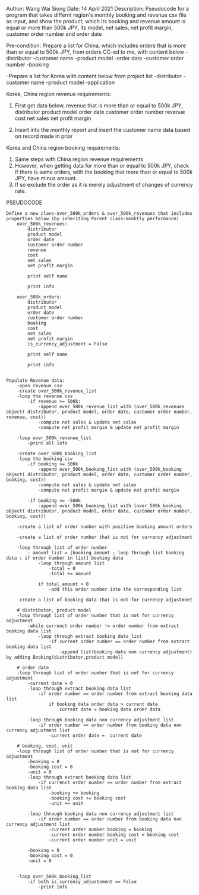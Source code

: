 Author: Wang Wai Siong
Date: 14 April 2021
Description: Pseudocode for a program that takes differnt region's monthly booking and revenue csv file as input,
             and show the product, which its booking and revenue amount is equal or more than 500k JPY,
             its model, net sales, net profit margin, customer order number and order date

Pre-condition:
Prepare a list for China, which includes orders that is more than or equal to 500k JPY, from orders CC-ed to me, with content below
    -distributor
    -customer name
    -product model
    -order date
    -customer order number
    -booking


-Prepare a list for Korea with content below from project list
    -distributor
    -customer name
    -product model
    -application


Korea, China region revenue requirements:
1) First get data below, revenue that is more than or equal to 500k JPY,
    distributor
    product model
    order date
    customer order number
    revenue
    cost
    net sales
    net profit margin

2) Insert into the monthly report and insert the customer name data based on record made in prior

Korea and China region booking requirements:
1) Same steps with China region revenue requirements
2) However, when getting data for more than or equal to 500k JPY,
   check if there is same orders, with the booking that more than or equal to 500k JPY,
   have minus amount.
3) If so exclude the order as it is merely adjustment of changes of currency rate.

PSEUDOCODE

    Define a new class-over_500k_orders & over_500k_revenues that includes properties below (by inheriting Parent class-monhtly performance)
        over_500k_revenues: 
            distributor
            product model
            order date
            customer order number
            revenue
            cost
            net sales
            net profit margin

            print self name

            print info

        over_500k_orders:
            distributor
            product model
            order date
            customer order number
            booking
            cost
            net sales
            net profit margin
            is_currency_adjustment = False

            print self name

            print info


    Populate Revenue data:
        -open revenue csv
        -create over_500k_revenue_list
        -loop the revenue csv
            -if revenue >= 500k:
                -append over_500k_revenue_list with (over_500k_revenues object( distributor, product model, order date, customer order number, revenue, cost))
                -compute net sales & update net sales
                -compute net profit margin & update net profit margin

        -loop over_500k_revenue_list
            -print all info

        -create over_500k_booking_list
        -loop the booking csv
            -if booking >= 500k 
                -append over_500k_booking_list with (over_500k_booking object( distributor, product model, order date, customer order number, booking, cost))
                -compute net sales & update net sales
                -compute net profit margin & update net profit margin

            -if booking <= -500k 
                -append over_500k_booking_list with (over_500k_booking object( distributor, product model, order date, customer order number, booking, cost))

        -create a list of order number with positive booking amount orders

        -create a list of order number that is not for currency adjustment
        
        -loop through list of order number
            - amount_list = [booking amount ; loop through list booking data ; if order number in list] booking data
                -loop through amount list
                    -total = 0
                    -total += amount
                
                if total_amount > 0
                    -add this order number into the corresponding list
        
        -create a list of booking data that is not for currency adjustmnet

        # distributor, product model
        -loop through list of order number that is not for currency adjustment
            -while currenct order number != order number from extract booking data list
                -loop through extract booking data list
                    -if current order number == order number from extract booking data list
                        -append list(booking data non currency adjustment) by adding Booking(distributor,product model)
            
        # order date
        -loop through list of order number that is not for currency adjustment
            -current date = 0
            -loop through extract booking data list
                -if order number == order number from extract booking data list
                    if booking data order data > current date
                        current date = booking data order data
            
            -loop through booking data non currency adjustment list
                -if order number == order number from booking data non currency adjustment list
                    -current order date =  current date

        # booking, cost, unit
        -loop through list of order number that is not for currency adjustment
            -booking = 0
            -booking cost = 0
            -unit = 0
            -loop through extract booking data list
                -if currenct order number == order number from extract booking data list
                    -booking += booking
                    -booking cost += booking cost
                    -unit += unit
            
            -loop through booking data non currency adjustment list
                -if order number == order number from booking data non currency adjustment list
                    -current order number booking = booking
                    -current order number booking cost = booking cost
                    -current order number unit = unit    

            -booking = 0
            -booking cost = 0
            -unit = 0


        -loop over_500k_booking_list
            -if both is_currency_adjustnment == False
                -print info
        
